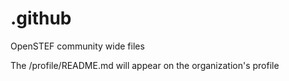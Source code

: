 # .github
OpenSTEF community wide files

The /profile/README.md will appear on the organization's profile
